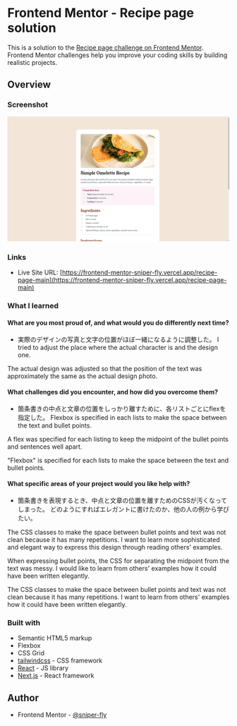 # Frontend Mentor - Recipe page solution

This is a solution to the [Recipe page challenge on Frontend Mentor](https://www.frontendmentor.io/challenges/recipe-page-KiTsR8QQKm). Frontend Mentor challenges help you improve your coding skills by building realistic projects. 

## Overview

### Screenshot

![](../../../public/recipe-page-main/desktop.png)

### Links

- Live Site URL: [https://frontend-mentor-sniper-fly.vercel.app/recipe-page-main](https://frontend-mentor-sniper-fly.vercel.app/recipe-page-main)

### What I learned
#### What are you most proud of, and what would you do differently next time?
- 実際のデザインの写真と文字の位置がほぼ一緒になるように調整した。
I tried to adjust the place where the actual character is and the design one.

The actual design was adjusted so that the position of the text was approximately the same as the actual design photo.

#### What challenges did you encounter, and how did you overcome them?
- 箇条書きの中点と文章の位置をしっかり離すために、各リストごとにflexを指定した。
Flexbox is specified in each lists to make the space between the text and bullet points.

A flex was specified for each listing to keep the midpoint of the bullet points and sentences well apart.

"Flexbox" is specified for each lists to make the space between the text and bullet points.

#### What specific areas of your project would you like help with?
- 箇条書きを表現するとき、中点と文章の位置を離すためのCSSが汚くなってしまった。
どのようにすればエレガントに書けたのか、他の人の例から学びたい。

The CSS classes to make the space between bullet points and text was not clean
because it has many repetitions. I want to learn more sophisticated and elegant
way to express this design through reading others' examples.

When expressing bullet points, the CSS for separating the midpoint from the text was messy.
I would like to learn from others' examples how it could have been written elegantly.

The CSS classes to make the space between bullet points and text was not clean
because it has many repetitions. I want to learn from others' examples how it could have been written elegantly.

### Built with

- Semantic HTML5 markup
- Flexbox
- CSS Grid
- [tailwindcss](https://tailwindcss.com/) - CSS framework
- [React](https://reactjs.org/) - JS library
- [Next.js](https://nextjs.org/) - React framework

## Author
- Frontend Mentor - [@sniper-fly](https://www.frontendmentor.io/profile/sniper-fly)
